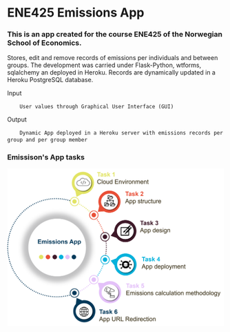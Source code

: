 # ENE425 Emissions App
### This is an app created for the course ENE425 of the Norwegian School of Economics. 

Stores, edit and remove records of emissions per individuals and between groups. The development was carried under Flask-Python, wtforms, sqlalchemy an deployed in Heroku.
Records are dynamically updated in a Heroku PostgreSQL database.

Input

        User values through Graphical User Interface (GUI)
    
Output

        Dynamic App deployed in a Heroku server with emissions records per group and per group member
   
### Emissison's App tasks

![alt_text](notes/module_design_v2.png)

    
